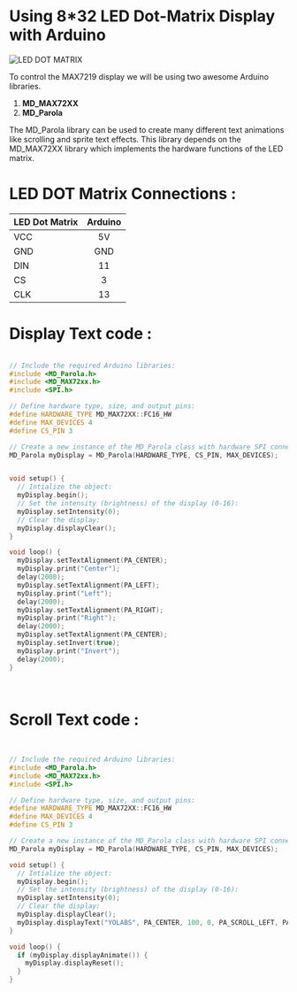 # Using 8*32 LED Dot-Matrix Display with Arduino

![LED DOT MATRIX](https://ardugeek-electronics-bucket.s3.amazonaws.com/media/products/MAX7219%2032x8%20Dot%20Matrix%204-in-1%20LED%20Display/screen_shot_2019-07-20_at_5.58.10_pm.jpg)

To control the MAX7219 display we will be using two awesome Arduino libraries.
1. **MD_MAX72XX**  
2. **MD_Parola**

<p>The MD_Parola library can be used to create many different text animations like scrolling and sprite text effects. This library depends on the MD_MAX72XX library which implements the hardware functions of the LED matrix.

# LED DOT Matrix Connections :
  
  
| LED Dot Matrix        | Arduino           | 
| -------------         |:-------------:    | 
| VCC                   | 5V                | 
| GND                   | GND               |  
| DIN                   | 11                | 
| CS                    | 3                 |  
| CLK                   | 13                | 
  
  # Display Text code :
  
```C++ 
  
// Include the required Arduino libraries:
#include <MD_Parola.h>
#include <MD_MAX72xx.h>
#include <SPI.h>

// Define hardware type, size, and output pins:
#define HARDWARE_TYPE MD_MAX72XX::FC16_HW
#define MAX_DEVICES 4
#define CS_PIN 3

// Create a new instance of the MD_Parola class with hardware SPI connection:
MD_Parola myDisplay = MD_Parola(HARDWARE_TYPE, CS_PIN, MAX_DEVICES);


void setup() {
  // Intialize the object:
  myDisplay.begin();
  // Set the intensity (brightness) of the display (0-16):
  myDisplay.setIntensity(0);
  // Clear the display:
  myDisplay.displayClear();
}

void loop() {
  myDisplay.setTextAlignment(PA_CENTER);
  myDisplay.print("Center");
  delay(2000);
  myDisplay.setTextAlignment(PA_LEFT);
  myDisplay.print("Left");
  delay(2000);
  myDisplay.setTextAlignment(PA_RIGHT);
  myDisplay.print("Right");
  delay(2000);
  myDisplay.setTextAlignment(PA_CENTER);
  myDisplay.setInvert(true);
  myDisplay.print("Invert");
  delay(2000);
}
  
  
```
 
  # Scroll Text code : 
  
```C++ 
  
  
// Include the required Arduino libraries:
#include <MD_Parola.h>
#include <MD_MAX72xx.h>
#include <SPI.h>

// Define hardware type, size, and output pins:
#define HARDWARE_TYPE MD_MAX72XX::FC16_HW
#define MAX_DEVICES 4
#define CS_PIN 3

// Create a new instance of the MD_Parola class with hardware SPI connection:
MD_Parola myDisplay = MD_Parola(HARDWARE_TYPE, CS_PIN, MAX_DEVICES);

void setup() {
  // Intialize the object:
  myDisplay.begin();
  // Set the intensity (brightness) of the display (0-16):
  myDisplay.setIntensity(0);
  // Clear the display:
  myDisplay.displayClear();
  myDisplay.displayText("YOLABS", PA_CENTER, 100, 0, PA_SCROLL_LEFT, PA_SCROLL_LEFT);
}

void loop() {
  if (myDisplay.displayAnimate()) {
    myDisplay.displayReset();
  }
}
  
```
